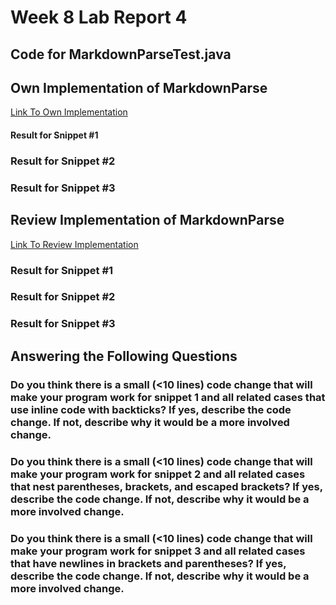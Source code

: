 # Week 8 Lab Report 4
## Code for MarkdownParseTest.java  
## Own Implementation of MarkdownParse
[Link To Own Implementation]()
 

#### Result for Snippet #1


### Result for Snippet #2


### Result for Snippet #3


## Review Implementation of MarkdownParse
[Link To Review Implementation]()

### Result for Snippet #1


### Result for Snippet #2


### Result for Snippet #3

## Answering the Following Questions 
### Do you think there is a small (<10 lines) code change that will make your program work for snippet 1 and all related cases that use inline code with backticks? If yes, describe the code change. If not, describe why it would be a more involved change.

### Do you think there is a small (<10 lines) code change that will make your program work for snippet 2 and all related cases that nest parentheses, brackets, and escaped brackets? If yes, describe the code change. If not, describe why it would be a more involved change.

### Do you think there is a small (<10 lines) code change that will make your program work for snippet 3 and all related cases that have newlines in brackets and parentheses? If yes, describe the code change. If not, describe why it would be a more involved change.

